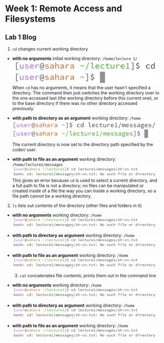 # Week 1: Remote Access and Filesystems
## Lab 1 Blog
1.  `cd` changes current working directory
- **with no arguments**
  initial working directory: `/home/lecture 1/` \
  ![Image](cdnoargs.png)
  When `cd` has no arguments, it means that the user hasn't specified a directory. The command then just switches the working directory over to the one accessed last (the working directory before this current one), or to the base directory if there was no other directory accessed previously.

- **with path to directory as an argument**
  working directory: `/home`
  ![Image](cdtodirectory.png)
  The current directory is now set to the directory path specified by the coder/ user.
  
- **with path to file as an argument**
  working directory: `/home/lecture1/messages` \
  ![Image](cdfilename.png)
  This gives an error because `cd` is used to select a current directory, and a full path to file is not a directory; no files can be manipulated or created inside of a file the way you can inside a working directory, so a file path cannot be a working directory.

2. `ls` lists out contents of the directory (other files and folders in it)
- **with no arguments**
  working directory: `/home`\
  ![Image](cdfilename.png)

- **with path to directory as argument**
  working directory: `/home`\
  ![Image](cdfilename.png)

- **with path to file as an argument**
  working directory: `/home`\
  ![Image](cdfilename.png)

  3. `cat` concatenates file contents; prints them out in the command line
- **with no arguments**
  working directory: `/home`\
  ![Image](cdfilename.png)

- **with path to directory as argument**
  working directory: `/home`\
  ![Image](cdfilename.png)

- **with path to file as an argument**
  working directory: `/home`\
  ![Image](cdfilename.png)
